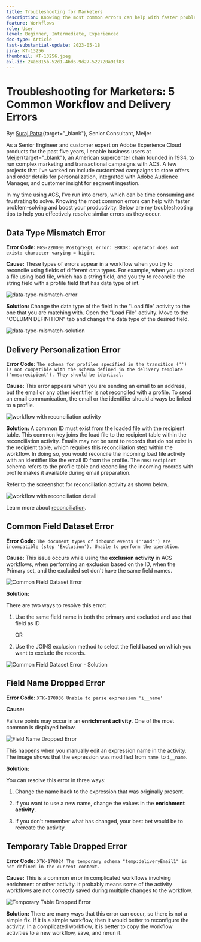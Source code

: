 ```yaml
---
title: Troubleshooting for Marketers
description: Knowing the most common errors can help with faster problem-solving and boost your productivity. These troubleshooting tips to help you effectively resolve similar errors as they occur.
feature: Workflows
role: User
level: Beginner, Intermediate, Experienced
doc-type: Article
last-substantial-update: 2023-05-18
jira: KT-13256
thumbnail: KT-13256.jpeg
exl-id: 24a6815b-52d1-4bd6-9d27-522720a91f83
---
```

# Troubleshooting for Marketers: 5 Common Workflow and Delivery Errors 

By: [Suraj Patra](https://www.linkedin.com/in/suraj-p-51612053/){target="_blank"}, Senior Consultant, Meijer 

As a Senior Engineer and customer expert on Adobe Experience Cloud products for the past five years, I enable business users at [Meijer](https://www.meijer.com/){target="_blank"}, an American supercenter chain founded in 1934, to run complex marketing and transactional campaigns with ACS. A few projects that I've worked on include customized campaigns to store offers and order details for personalization, integrated with Adobe Audience Manager, and customer insight for segment ingestion.  


In my time using ACS, I've run into errors, which can be time consuming and frustrating to solve. Knowing the most common errors can help with faster problem-solving and boost your productivity. Below are my troubleshooting tips to help you effectively resolve similar errors as they occur. 

## Data Type Mismatch Error  

**Error Code:** 
`PGS-220000 PostgreSQL error: ERROR: operator does not exist: character varying = bigint` 

**Cause:** 
These types of errors appear in a workflow when you try to reconcile using fields of different data types. For example, when you upload a file using load file, which has a string field, and you try to reconcile the string field with a profile field that has data type of int.

![data-type-mismatch-error](/help/assets/kt-13256/data-type-mismatch.png)

**Solution:**
 Change the data type of the field in the "Load file" activity to the one that you are matching with. Open the "Load File" activity. Move to the "COLUMN DEFINITION" tab and change the data type of the desired field.


![data-type-mismatch-solution](/help/assets/kt-13256/data-type-mismatch-solution.png)

## Delivery Personalization Error    

**Error Code:** 
`The schema for profiles specified in the transition ('') is not compatible with the schema defined in the delivery template ('nms:recipient'). They should be identical.` 
 
**Cause:** 
This error appears when you are sending an email to an address, but the email or any other identifier is not reconciled with a profile. To send an email communication, the email or the identifier should always be linked to a profile.  

![workflow with reconciliation activity](/help/assets/kt-13256/del-persn-error-wf.png)

**Solution:**
A common ID must exist from the loaded file with the recipient table. This common key joins the load file to the recipient table within the reconciliation activity. Emails may not be sent to records that do not exist in the recipient table, which requires this reconciliation step within the workflow. In doing so, you would reconcile the incoming load file activity with an identifier like the email ID from the profile. The `nms:recipient` schema refers to the profile table and reconciling the incoming records with profile makes it available during email preparation. 

Refer to the screenshot for reconciliation activity as shown below. 

![workflow with reconciliation detail](/help/assets/kt-13256/del-persn-error-wf-solution.png)

Learn more about [reconciliation](https://experienceleague.adobe.com/en/docs/campaign-standard/using/managing-processes-and-data/data-management-activities/reconciliation). 

## Common Field Dataset Error

**Error Code:** 
`The document types of inbound events (''and'') are incompatible (step 'Exclusion'). Unable to perform the operation. `

**Cause:** 
This issue occurs while using the **exclusion activity** in ACS workflows, when performing an exclusion based on the ID, when the Primary set, and the excluded set don't have the same field names. 


![Common Field Dataset Error](/help/assets/kt-13256/dataset-error.png)

**Solution:**

There are two ways to resolve this error: 

1. Use the same field name in both the primary and excluded and use that field as ID 

    OR 

2. Use the JOINS exclusion method to select the field based on which you want to exclude the records. 

![Common Field Dataset Error - Solution ](/help/assets/kt-13256/dataset-error-solution.png)

## Field Name Dropped Error  

**Error Code:** 
`XTK-170036 Unable to parse expression 'i__name'`

**Cause:** 

Failure points may occur in an **enrichment activity**. One of the most common is displayed below. 

![Field Name Dropped Error](/help/assets/kt-13256/field-name-dropped-error.png)

This happens when you manually edit an expression name in the activity. The image shows that the expression was modified from `name `to `i__name`. 

**Solution:**

You can resolve this error in three ways: 

1. Change the name back to the expression that was originally present. 

2. If you want to use a new name, change the values in the **enrichment activity**. 

3. If you don't remember what has changed, your best bet would be to recreate the activity. 

## Temporary Table Dropped Error 

**Error Code:** 
`XTK-170024 The temporary schema "temp:deliveryEmail1" is not defined in the current context.`

**Cause:** 
This is a common error in complicated workflows involving enrichment or other activity. It probably means some of the activity workflows are not correctly saved during multiple changes to the workflow. 

![Temporary Table Dropped Error ](/help/assets/kt-13256/temp-table-dropped-error.png)

**Solution:**
There are many ways that this error can occur, so there is not a simple fix. If it is a simple workflow, then it would better to reconfigure the activity. In a complicated workflow, it is better to copy the workflow activities to a new workflow, save, and rerun it.
